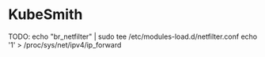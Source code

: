 # KubeSmith

TODO:
    echo "br_netfilter" | sudo tee /etc/modules-load.d/netfilter.conf
    echo '1' > /proc/sys/net/ipv4/ip_forward

